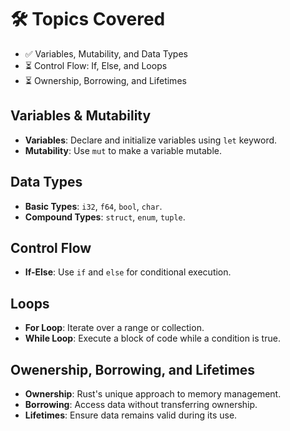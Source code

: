 # 🛠️ Topics Covered

- ✅ Variables, Mutability, and Data Types
- ⏳ Control Flow: If, Else, and Loops
- ⏳ Ownership, Borrowing, and Lifetimes

##  Variables & Mutability
- **Variables**: Declare and initialize variables using `let` keyword.
- **Mutability**: Use `mut` to make a variable mutable.


## Data Types
- **Basic Types**: `i32`, `f64`, `bool`, `char`.
- **Compound Types**: `struct`, `enum`, `tuple`.

## Control Flow
- **If-Else**: Use `if` and `else` for conditional execution.

## Loops
- **For Loop**: Iterate over a range or collection.
- **While Loop**: Execute a block of code while a condition is true.

## Owenership, Borrowing, and Lifetimes
- **Ownership**: Rust's unique approach to memory management.
- **Borrowing**: Access data without transferring ownership.
- **Lifetimes**: Ensure data remains valid during its use.

